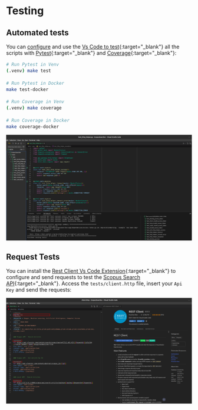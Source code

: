 # Testing

## Automated tests

You can [configure](./environment.md#tests-environment) and use the [Vs Code to test](https://code.visualstudio.com/docs/python/testing){:target="\_blank"} all the scripts with [Pytest](https://docs.pytest.org/en/8.0.x/){:target="\_blank"} and [Coverage](https://coverage.readthedocs.io/en/7.4.3/){:target="\_blank"}:

```zsh
# Run Pytest in Venv
(.venv) make test

# Run Pytest in Docker
make test-docker

# Run Coverage in Venv
(.venv) make coverage

# Run Coverage in Docker
make coverage-docker
```

![Pytest](../images/pytest.png)

## Request Tests

You can install the [Rest Client Vs Code Extension](https://github.com/Huachao/vscode-restclient){:target="\_blank"} to configure and send requests to test the [Scopus Search API](https://dev.elsevier.com/documentation/SCOPUSSearchAPI.wadl){:target="\_blank"}. Access the `tests/client.http` file, insert your `Api Key` and send the requests:

![Rest Client](../images/rest-client.png)
